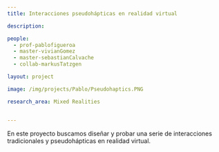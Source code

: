 ```yaml
---
title: Interacciones pseudohápticas en realidad virtual

description: 

people:
  - prof-pablofigueroa
  - master-vivianGomez
  - master-sebastianCalvache
  - collab-markusTatzgen

layout: project

image: /img/projects/Pablo/Pseudohaptics.PNG

research_area: Mixed Realities


---
```


En este proyecto buscamos diseñar y probar una serie de interacciones tradicionales y pseudohápticas en realidad virtual.
